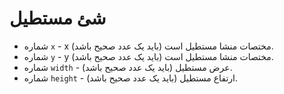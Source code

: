 # شئ مستطیل

* شماره `x` - x مختصات منشا مستطیل است (باید یک عدد صحیح باشد).
* شماره `y` - y مختصات منشا مستطیل است (باید یک عدد صحیح باشد).
* شماره `width` - عرض مستطیل (باید یک عدد صحیح باشد).
* شماره `height` - ارتفاع مستطیل (باید یک عدد صحیح باشد).